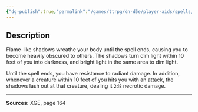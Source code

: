 ```yaml
---
{"dg-publish":true,"permalink":"/games/ttrpg/dn-d5e/player-aids/spells/level-4/shadow-of-moil/","tags":["ttrpg/dnd/5e","verbal","somatic","material","concentration","spell"],"noteIcon":""}
---
```



## Description
Flame-like shadows wreathe your body until the spell ends, causing you to become heavily obscured to others.
The shadows turn dim light within 10 feet of you into darkness, and bright light in the same area to dim light.

Until the spell ends, you have resistance to radiant damage.
In addition, whenever a creature within 10 feet of you hits you with an attack, the shadows lash out at that creature, dealing it `2d8` necrotic damage.

---

**Sources:** XGE, page 164
